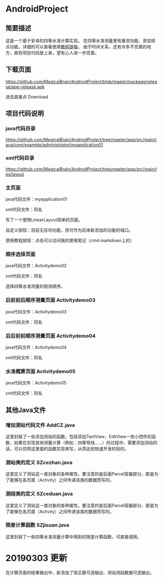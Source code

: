 # AndroidProject

## 简要描述

这是一个基于安卓的四等水准计算实现。
在四等水准测量里有重测功能、添加转点功能，详细的可以查看使用[教程链接](https://www.zybuluo.com/Arbalest-Laevatain/note/1306203)。
由于时间关系，还有许多不完善的地方，故将项目代码放上来，望有心人进一步完善。

## 下载页面

https://github.com/MagicalBrain/AndroidProject/blob/master/package/release/app-release.apk

进去直接点 Download

## 项目代码说明

### java代码目录

 https://github.com/MagicalBrain/AndroidProject/tree/master/app/src/main/java/com/example/administrator/myapplication01 

### xml代码目录

https://github.com/MagicalBrain/AndroidProject/tree/master/app/src/main/res/layout


### 主页面 

java代码文件：myapplication01

xml代码文件：同名

写了一个使用LinearLayout简单的页面。

自定义按钮：目前无任何功能，但可作为后来新添加的功能的端口。

使用教程按钮：点击可以访问我的使用笔记（cmd markdown上的）

### 顺序选择页面

java代码文件：Activitydemo02

xml代码文件：同名

选择四等水准测量的观测顺序。

### 后前前后顺序测量页面 Activitydemo03


java代码文件：Activitydemo03

xml代码文件：同名



### 后后前前顺序测量页面 Activitydemo04

java代码文件：Activitydemo04

xml代码文件：同名



### 水准概算页面 Activitydemo05

java代码文件：Activitydemo05

xml代码文件：同名



## 其他Java文件

### 增加测站代码文件 AddCZ.java

这里封装了一些添加测站的函数，包括添加TextView、EditView一些小控件的函数，如果在实现其他测量计算（例如：四等导线……）的过程中，需要添加测站的话，可以仿照这里面的函数实现来写，从而达到快速开发的目的。

### 测站类的定义 SZcezhan.java

这里定义了测站这一类对象的各种属性。要注意的是后面Parcel容器部分，那是为了能够在各页面（Activity）之间传递该类的数据而写的。

### 测段类的定义 SZceduan.java

这里定义了测站这一类对象的各种属性。要注意的是后面Parcel容器部分，那是为了能够在各页面（Activity）之间传递该类的数据而写的。

### 限差计算函数 SZjisuan.java

这里封装了一些四等水准测量计算中用到的限差计算函数，可直接调用。

# 20190303 更新

在计算页面的结果输出中，新添加了改正数可选输出、测站测段数据可选输出。
